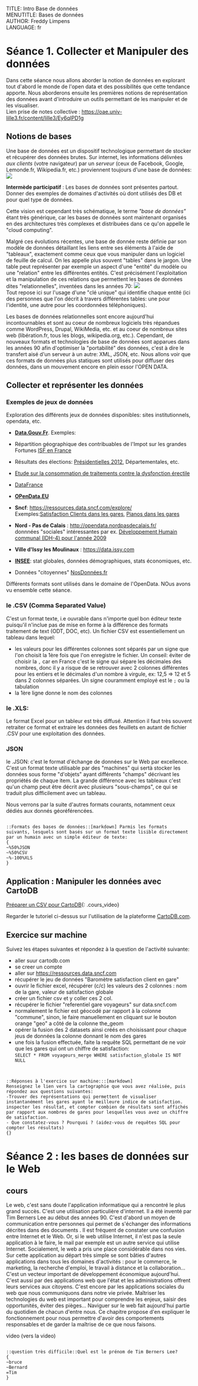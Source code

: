 TITLE: Intro Base de données    
MENUTITLE: Bases de données   
AUTHOR: Freddy Limpens    
LANGUAGE: fr      



# Séance 1. Collecter et Manipuler des données

Dans cette séance nous allons aborder la notion de données en explorant tout d'abord le monde de l'open data et des possibilités que cette tendance apporte. Nous aborderons ensuite les premières notions de représentation des données avant d'introduire un outils permettant de les manipuler et de les visualiser.  
Lien prise de notes collective : https://oae.univ-lille3.fr/content/lille3/Ey6qIPD1g

## Notions de bases
Une base de données est un dispositif technologique permettant de stocker et récupérer des données brutes. Sur internet, les informations délivrées *aux clients* (votre navigateur) par un *serveur* (ceux de Facebook, Google, Lemonde.fr, Wikipedia.fr, etc.) proviennent toujours d'une base de données:  
![](http://static.commentcamarche.net/www.commentcamarche.net/pictures/bdd-images-basecs.gif)  

 **Intermède participatif** : Les bases de données sont présentes partout. Donner des exemples de domaines d'activités où dont utilisés des DB et pour quel type de données.  

Cette vision est cependant très schématique, le terme *"base de données"* étant très générique, car les bases de données sont maintenant organisés en des architectures très complexes et distribuées dans ce qu'on appelle le "cloud computing".

Malgré ces évolutions récentes, une base de donnée reste définie par son modèle de données détaillant les liens entre ses éléments à l'aide de "tableaux", exactement comme ceux que vous manipuler dans un logiciel de feuille de calcul. On les appelle plus souvent "tables" dans le jargon. Une table peut représenter par exemple un aspect d'une "entité" du modèle ou une "relation" entre les différentes entités. C'est précisément l'exploitation et la manipulation de ces relations que permettent les bases de données dites "relationnelles", inventées dans les années 70:
![](https://upload.wikimedia.org/wikipedia/commons/thumb/4/4c/Relational_key_SVG.svg/300px-Relational_key_SVG.svg.png)  
Tout repose ici sur l'usage d'une "clé unique" qui identifie chaque entité (ici des personnes que l'on décrit à travers différentes tables: une pour l'identité, une autre pour les coordonnées téléphoniques).   

Les bases de données relationnelles sont encore aujourd'hui incontournables et sont au coeur de nombreux logiciels très répandues comme WordPress, Drupal, WikiMedia, etc. et au coeur de nombreux sites web (libération.fr, tous les blogs, wikipedia.org, etc.). Cependant, de nouveaux formats et technologies de base de données sont apparues dans les années 90 afin d'optimiser la "portabilité" des données, c'est à dire le transfert aisé d'un serveur à un autre: XML, JSON, etc. Nous allons voir que ces formats de données plus statiques sont utilisés pour diffuser des données, dans un mouvement encore en plein essor l'OPEN DATA.

## Collecter et représenter les données

### Exemples de jeux de données

Exploration des différents jeux de données disponibles: sites institutionnels, opendata, etc.

- [**Data.Gouv.Fr**](https://www.data.gouv.fr). Exemples:  
- Répartition géographique des contribuables de l'Impot sur les grandes Fortunes [ISF en France](https://www.data.gouv.fr/fr/datasets/impot-de-solidarite-sur-la-fortune/)  
- Résultats des élections: [Présidentielles 2012](https://www.data.gouv.fr/fr/datasets/election-presidentielle-2012-resultats-572126/), Départementales, etc.  

- [Etude sur la consommation de traitements contre la dysfonction érectile](https://www.data.gouv.fr/fr/datasets/etude-sur-la-consommation-de-traitements-contre-la-dysfonction-erectile/)
- [DataFrance](http://datafrance.info/?utm_source=datagouv&utm_medium=datagouv&utm_campaign=reuse-global)  
- [**OPenData.EU**](https://open-data.europa.eu)
- **Sncf**: https://ressources.data.sncf.com/explore/  
Exemples:[Satisfaction Clients dans les gares](https://ressources.data.sncf.com/explore/dataset/barometre-client/?tab=metas), [Pianos dans les gares](https://ressources.data.sncf.com/explore/dataset/gares-pianos/)  

- **Nord - Pas de Calais** : http://opendata.nordpasdecalais.fr/  
donnnées "sociales" intéressantes par ex. [Développement Humain communal (IDH-4) pour l'année 2009](http://opendata.nordpasdecalais.fr/dataset/indicateur-de-developpement-humain-communal-idh-4-en-2009/resource/e0efab89-5e40-4d59-8b78-280a3edcff47)
- **Ville d'Issy les Moulinaux** : https://data.issy.com  

- [**INSEE**](http://www.insee.fr/fr/bases-de-donnees/): stat globales, données démographiques, stats économiques, etc.

- Données "citoyennes" [NosDonnées.fr](http://www.nosdonnees.fr/dataset)

Différents formats sont utilisés dans le domaine de l'OpenData. NOus avons vu ensemble cette séance.

### le .CSV (Comma Separated Value)

C'est un format texte, i.e ouvrable dans n'importe quel bon éditeur texte puisqu'il n'inclue pas de mise en forme à la différence des formats   traitement de text (ODT, DOC, etc). Un fichier CSV est essentiellement un tableau dans lequel:

- les valeurs pour les différentes colonnes sont séparés par un signe que l'on choisit la 1ère fois que l'on enregistre le fichier. Un conseil: éviter de choisir la `,` car en France c'est le signe qui sépare les décimales des nombres, donc il y a risque de se retrouver avec 2 colonnes différentes pour les entiers et le décimales d'un nombre à virgule, ex: 12,5 => 12 et 5 dans 2 colonnes séparées. Un signe couramment employé est le `;` ou la tabulation
- la 1ère ligne donne le nom des colonnes  

### le .XLS:

Le format Excel pour un tableur est très diffusé. Attention il faut très souvent retraiter ce format et extraire les données des feuillets en autant de fichier .CSV pour une exploitation des données.

### JSON
le .JSON: c'est le format d'échange de données sur le Web par excellence. C'est un format texte utilisable par des "machines" qui sertà stocker les données sous forme "d'objets" ayant différents "champs" décrivant les propriétés de chaque item. La grande différence avec les tableaux c'est qu'un champ peut être décrit avec plusieurs "sous-champs", ce qui se traduit plus difficilement avec un tableau.  

Nous verrons par la suite d'autres formats courants, notamment ceux dédiés aux donnés géoréférencées.  

```comprehension

::Formats des bases de données::[markdown] Parmis les formats suivants, lesquels sont basés sur un format texte lisible directement par un humain avec un simple éditeur de texte:
{
~%50%JSON
~%50%CSV
~%-100%XLS
}

```

## Application : Manipuler les données avec CartoDB

[Préparer un CSV pour CartoDB](https://vimeo.com/100105203){: .cours_video}

Regarder le tutoriel ci-dessus sur l'utilisation de la plateforme  [CartoDB.com](https://cartodb.com/).

## Exercice sur machine

Suivez les étapes suivantes et répondez à la question de l'activité suivante:

- aller suur cartodb.com
- se creer un compte
- aller sur https://ressources.data.sncf.com
- récupérer le jeu de données "Baromètre satisfaction client en gare"
- ouvrir le fichier excel, récupérer (c/c) les valeurs des 2 colonnes : nom de la gare, valeur de satisfaction globale
- créer un fichier csv et y coller ces 2 col.
- récupérer le fichier "referentiel gare voyageurs" sur data.sncf.com
- normalement le fichier est géocodé par rapport à la colonne "commune", sinon, le faire manuellement en cliquant sur le bouton orange "geo" a côté de la colonne the_geom
- opérer la fusion des 2 datasets ainsi créés en choisissant pour chaque jeus de données la colonne donnant le nom des gares
- une fois la fusion effectuée, faite la requête SQL permettant de ne voir que les gares qui ont un chiffre de satisfaction:  
`
SELECT * FROM voyageurs_merge WHERE satisfaction_globale IS NOT NULL
`

```activite  


::Réponses à l'exercice sur machine:::[markdown]
Renseignez le lien vers la cartographie que vous avez réalisée, puis répondez aux questions suivantes:
-Trouver des représentations qui permettent de visualiser instantanément les gares ayant le meilleure indice de satisfaction. inspecter les résultat, et compter combien de résultats sont affichés par rapport aux nombres de gares pour lesquelles vous avez un chiffre de satisfaction.
- Que constatez-vous ? Pourquoi ? (aidez-vous de requêtes SQL pour compter les résultats)
{}
```

# Séance 2 : les bases de données sur le Web

## cours

Le web, c'est sans doute l'application informatique qui a rencontré le plus grand succès. C'est une utilisation particulière d'internet. Il a été inventé par Tim Berners Lee au début des années 90. C'est d'abord un moyen de communication entre personnes qui permet de s'échanger des informations décrites dans des documents . Il est fréquent de constater une confusion entre Internet et le Web. Or, si le web utilise Internet, il n'est pas la seule application à le faire, le mail par exemple est un autre service qui utilise Internet. Socialement, le web a pris une place considérable dans nos vies. Sur cette application au départ très simple se sont bâties d'autres applications dans tous les domaines d'activités : pour le commerce, le marketing, la recherche d'emploi, le travail à distance et la collaboration... C'est un vecteur important de développement économique aujourd'hui. C'est aussi par des applications web que l'état et les administrations offrent leurs services aux citoyens. C'est encore par les applications sociales du web que nous communiquons dans notre vie privée. Maîtriser les technologies du web est important pour comprendre les enjeux, saisir des opportunités, éviter des pièges... Naviguer sur le web fait aujourd'hui partie du quotidien de chacun d'entre nous. Ce chapitre propose d'en expliquer le fonctionnement pour nous permettre d'avoir des comportements responsables et de garder la maîtrise de ce que nous faisons.

video (vers la video)

```comprehension

::question très difficile::Quel est le prénom de Tim Berners Lee?
{
~bruce
~Bernard
=Tim
}

```
